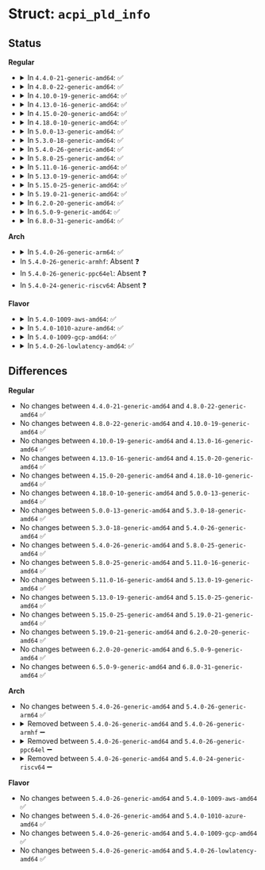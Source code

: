 # Struct: <code>acpi_pld_info</code>

## Status
<b>Regular</b>
<ul>
<li>
<details>
<summary>In <code>4.4.0-21-generic-amd64</code>: ✅</summary>

```c
struct acpi_pld_info {
    u8 revision;
    u8 ignore_color;
    u8 red;
    u8 green;
    u8 blue;
    u16 width;
    u16 height;
    u8 user_visible;
    u8 dock;
    u8 lid;
    u8 panel;
    u8 vertical_position;
    u8 horizontal_position;
    u8 shape;
    u8 group_orientation;
    u8 group_token;
    u8 group_position;
    u8 bay;
    u8 ejectable;
    u8 ospm_eject_required;
    u8 cabinet_number;
    u8 card_cage_number;
    u8 reference;
    u8 rotation;
    u8 order;
    u8 reserved;
    u16 vertical_offset;
    u16 horizontal_offset;
}
```
</details>
</li>
<li>
<details>
<summary>In <code>4.8.0-22-generic-amd64</code>: ✅</summary>

```c
struct acpi_pld_info {
    u8 revision;
    u8 ignore_color;
    u8 red;
    u8 green;
    u8 blue;
    u16 width;
    u16 height;
    u8 user_visible;
    u8 dock;
    u8 lid;
    u8 panel;
    u8 vertical_position;
    u8 horizontal_position;
    u8 shape;
    u8 group_orientation;
    u8 group_token;
    u8 group_position;
    u8 bay;
    u8 ejectable;
    u8 ospm_eject_required;
    u8 cabinet_number;
    u8 card_cage_number;
    u8 reference;
    u8 rotation;
    u8 order;
    u8 reserved;
    u16 vertical_offset;
    u16 horizontal_offset;
}
```
</details>
</li>
<li>
<details>
<summary>In <code>4.10.0-19-generic-amd64</code>: ✅</summary>

```c
struct acpi_pld_info {
    u8 revision;
    u8 ignore_color;
    u8 red;
    u8 green;
    u8 blue;
    u16 width;
    u16 height;
    u8 user_visible;
    u8 dock;
    u8 lid;
    u8 panel;
    u8 vertical_position;
    u8 horizontal_position;
    u8 shape;
    u8 group_orientation;
    u8 group_token;
    u8 group_position;
    u8 bay;
    u8 ejectable;
    u8 ospm_eject_required;
    u8 cabinet_number;
    u8 card_cage_number;
    u8 reference;
    u8 rotation;
    u8 order;
    u8 reserved;
    u16 vertical_offset;
    u16 horizontal_offset;
}
```
</details>
</li>
<li>
<details>
<summary>In <code>4.13.0-16-generic-amd64</code>: ✅</summary>

```c
struct acpi_pld_info {
    u8 revision;
    u8 ignore_color;
    u8 red;
    u8 green;
    u8 blue;
    u16 width;
    u16 height;
    u8 user_visible;
    u8 dock;
    u8 lid;
    u8 panel;
    u8 vertical_position;
    u8 horizontal_position;
    u8 shape;
    u8 group_orientation;
    u8 group_token;
    u8 group_position;
    u8 bay;
    u8 ejectable;
    u8 ospm_eject_required;
    u8 cabinet_number;
    u8 card_cage_number;
    u8 reference;
    u8 rotation;
    u8 order;
    u8 reserved;
    u16 vertical_offset;
    u16 horizontal_offset;
}
```
</details>
</li>
<li>
<details>
<summary>In <code>4.15.0-20-generic-amd64</code>: ✅</summary>

```c
struct acpi_pld_info {
    u8 revision;
    u8 ignore_color;
    u8 red;
    u8 green;
    u8 blue;
    u16 width;
    u16 height;
    u8 user_visible;
    u8 dock;
    u8 lid;
    u8 panel;
    u8 vertical_position;
    u8 horizontal_position;
    u8 shape;
    u8 group_orientation;
    u8 group_token;
    u8 group_position;
    u8 bay;
    u8 ejectable;
    u8 ospm_eject_required;
    u8 cabinet_number;
    u8 card_cage_number;
    u8 reference;
    u8 rotation;
    u8 order;
    u8 reserved;
    u16 vertical_offset;
    u16 horizontal_offset;
}
```
</details>
</li>
<li>
<details>
<summary>In <code>4.18.0-10-generic-amd64</code>: ✅</summary>

```c
struct acpi_pld_info {
    u8 revision;
    u8 ignore_color;
    u8 red;
    u8 green;
    u8 blue;
    u16 width;
    u16 height;
    u8 user_visible;
    u8 dock;
    u8 lid;
    u8 panel;
    u8 vertical_position;
    u8 horizontal_position;
    u8 shape;
    u8 group_orientation;
    u8 group_token;
    u8 group_position;
    u8 bay;
    u8 ejectable;
    u8 ospm_eject_required;
    u8 cabinet_number;
    u8 card_cage_number;
    u8 reference;
    u8 rotation;
    u8 order;
    u8 reserved;
    u16 vertical_offset;
    u16 horizontal_offset;
}
```
</details>
</li>
<li>
<details>
<summary>In <code>5.0.0-13-generic-amd64</code>: ✅</summary>

```c
struct acpi_pld_info {
    u8 revision;
    u8 ignore_color;
    u8 red;
    u8 green;
    u8 blue;
    u16 width;
    u16 height;
    u8 user_visible;
    u8 dock;
    u8 lid;
    u8 panel;
    u8 vertical_position;
    u8 horizontal_position;
    u8 shape;
    u8 group_orientation;
    u8 group_token;
    u8 group_position;
    u8 bay;
    u8 ejectable;
    u8 ospm_eject_required;
    u8 cabinet_number;
    u8 card_cage_number;
    u8 reference;
    u8 rotation;
    u8 order;
    u8 reserved;
    u16 vertical_offset;
    u16 horizontal_offset;
}
```
</details>
</li>
<li>
<details>
<summary>In <code>5.3.0-18-generic-amd64</code>: ✅</summary>

```c
struct acpi_pld_info {
    u8 revision;
    u8 ignore_color;
    u8 red;
    u8 green;
    u8 blue;
    u16 width;
    u16 height;
    u8 user_visible;
    u8 dock;
    u8 lid;
    u8 panel;
    u8 vertical_position;
    u8 horizontal_position;
    u8 shape;
    u8 group_orientation;
    u8 group_token;
    u8 group_position;
    u8 bay;
    u8 ejectable;
    u8 ospm_eject_required;
    u8 cabinet_number;
    u8 card_cage_number;
    u8 reference;
    u8 rotation;
    u8 order;
    u8 reserved;
    u16 vertical_offset;
    u16 horizontal_offset;
}
```
</details>
</li>
<li>
<details>
<summary>In <code>5.4.0-26-generic-amd64</code>: ✅</summary>

```c
struct acpi_pld_info {
    u8 revision;
    u8 ignore_color;
    u8 red;
    u8 green;
    u8 blue;
    u16 width;
    u16 height;
    u8 user_visible;
    u8 dock;
    u8 lid;
    u8 panel;
    u8 vertical_position;
    u8 horizontal_position;
    u8 shape;
    u8 group_orientation;
    u8 group_token;
    u8 group_position;
    u8 bay;
    u8 ejectable;
    u8 ospm_eject_required;
    u8 cabinet_number;
    u8 card_cage_number;
    u8 reference;
    u8 rotation;
    u8 order;
    u8 reserved;
    u16 vertical_offset;
    u16 horizontal_offset;
}
```
</details>
</li>
<li>
<details>
<summary>In <code>5.8.0-25-generic-amd64</code>: ✅</summary>

```c
struct acpi_pld_info {
    u8 revision;
    u8 ignore_color;
    u8 red;
    u8 green;
    u8 blue;
    u16 width;
    u16 height;
    u8 user_visible;
    u8 dock;
    u8 lid;
    u8 panel;
    u8 vertical_position;
    u8 horizontal_position;
    u8 shape;
    u8 group_orientation;
    u8 group_token;
    u8 group_position;
    u8 bay;
    u8 ejectable;
    u8 ospm_eject_required;
    u8 cabinet_number;
    u8 card_cage_number;
    u8 reference;
    u8 rotation;
    u8 order;
    u8 reserved;
    u16 vertical_offset;
    u16 horizontal_offset;
}
```
</details>
</li>
<li>
<details>
<summary>In <code>5.11.0-16-generic-amd64</code>: ✅</summary>

```c
struct acpi_pld_info {
    u8 revision;
    u8 ignore_color;
    u8 red;
    u8 green;
    u8 blue;
    u16 width;
    u16 height;
    u8 user_visible;
    u8 dock;
    u8 lid;
    u8 panel;
    u8 vertical_position;
    u8 horizontal_position;
    u8 shape;
    u8 group_orientation;
    u8 group_token;
    u8 group_position;
    u8 bay;
    u8 ejectable;
    u8 ospm_eject_required;
    u8 cabinet_number;
    u8 card_cage_number;
    u8 reference;
    u8 rotation;
    u8 order;
    u8 reserved;
    u16 vertical_offset;
    u16 horizontal_offset;
}
```
</details>
</li>
<li>
<details>
<summary>In <code>5.13.0-19-generic-amd64</code>: ✅</summary>

```c
struct acpi_pld_info {
    u8 revision;
    u8 ignore_color;
    u8 red;
    u8 green;
    u8 blue;
    u16 width;
    u16 height;
    u8 user_visible;
    u8 dock;
    u8 lid;
    u8 panel;
    u8 vertical_position;
    u8 horizontal_position;
    u8 shape;
    u8 group_orientation;
    u8 group_token;
    u8 group_position;
    u8 bay;
    u8 ejectable;
    u8 ospm_eject_required;
    u8 cabinet_number;
    u8 card_cage_number;
    u8 reference;
    u8 rotation;
    u8 order;
    u8 reserved;
    u16 vertical_offset;
    u16 horizontal_offset;
}
```
</details>
</li>
<li>
<details>
<summary>In <code>5.15.0-25-generic-amd64</code>: ✅</summary>

```c
struct acpi_pld_info {
    u8 revision;
    u8 ignore_color;
    u8 red;
    u8 green;
    u8 blue;
    u16 width;
    u16 height;
    u8 user_visible;
    u8 dock;
    u8 lid;
    u8 panel;
    u8 vertical_position;
    u8 horizontal_position;
    u8 shape;
    u8 group_orientation;
    u8 group_token;
    u8 group_position;
    u8 bay;
    u8 ejectable;
    u8 ospm_eject_required;
    u8 cabinet_number;
    u8 card_cage_number;
    u8 reference;
    u8 rotation;
    u8 order;
    u8 reserved;
    u16 vertical_offset;
    u16 horizontal_offset;
}
```
</details>
</li>
<li>
<details>
<summary>In <code>5.19.0-21-generic-amd64</code>: ✅</summary>

```c
struct acpi_pld_info {
    u8 revision;
    u8 ignore_color;
    u8 red;
    u8 green;
    u8 blue;
    u16 width;
    u16 height;
    u8 user_visible;
    u8 dock;
    u8 lid;
    u8 panel;
    u8 vertical_position;
    u8 horizontal_position;
    u8 shape;
    u8 group_orientation;
    u8 group_token;
    u8 group_position;
    u8 bay;
    u8 ejectable;
    u8 ospm_eject_required;
    u8 cabinet_number;
    u8 card_cage_number;
    u8 reference;
    u8 rotation;
    u8 order;
    u8 reserved;
    u16 vertical_offset;
    u16 horizontal_offset;
}
```
</details>
</li>
<li>
<details>
<summary>In <code>6.2.0-20-generic-amd64</code>: ✅</summary>

```c
struct acpi_pld_info {
    u8 revision;
    u8 ignore_color;
    u8 red;
    u8 green;
    u8 blue;
    u16 width;
    u16 height;
    u8 user_visible;
    u8 dock;
    u8 lid;
    u8 panel;
    u8 vertical_position;
    u8 horizontal_position;
    u8 shape;
    u8 group_orientation;
    u8 group_token;
    u8 group_position;
    u8 bay;
    u8 ejectable;
    u8 ospm_eject_required;
    u8 cabinet_number;
    u8 card_cage_number;
    u8 reference;
    u8 rotation;
    u8 order;
    u8 reserved;
    u16 vertical_offset;
    u16 horizontal_offset;
}
```
</details>
</li>
<li>
<details>
<summary>In <code>6.5.0-9-generic-amd64</code>: ✅</summary>

```c
struct acpi_pld_info {
    u8 revision;
    u8 ignore_color;
    u8 red;
    u8 green;
    u8 blue;
    u16 width;
    u16 height;
    u8 user_visible;
    u8 dock;
    u8 lid;
    u8 panel;
    u8 vertical_position;
    u8 horizontal_position;
    u8 shape;
    u8 group_orientation;
    u8 group_token;
    u8 group_position;
    u8 bay;
    u8 ejectable;
    u8 ospm_eject_required;
    u8 cabinet_number;
    u8 card_cage_number;
    u8 reference;
    u8 rotation;
    u8 order;
    u8 reserved;
    u16 vertical_offset;
    u16 horizontal_offset;
}
```
</details>
</li>
<li>
<details>
<summary>In <code>6.8.0-31-generic-amd64</code>: ✅</summary>

```c
struct acpi_pld_info {
    u8 revision;
    u8 ignore_color;
    u8 red;
    u8 green;
    u8 blue;
    u16 width;
    u16 height;
    u8 user_visible;
    u8 dock;
    u8 lid;
    u8 panel;
    u8 vertical_position;
    u8 horizontal_position;
    u8 shape;
    u8 group_orientation;
    u8 group_token;
    u8 group_position;
    u8 bay;
    u8 ejectable;
    u8 ospm_eject_required;
    u8 cabinet_number;
    u8 card_cage_number;
    u8 reference;
    u8 rotation;
    u8 order;
    u8 reserved;
    u16 vertical_offset;
    u16 horizontal_offset;
}
```
</details>
</li>
</ul>
<b>Arch</b>
<ul>
<li>
<details>
<summary>In <code>5.4.0-26-generic-arm64</code>: ✅</summary>

```c
struct acpi_pld_info {
    u8 revision;
    u8 ignore_color;
    u8 red;
    u8 green;
    u8 blue;
    u16 width;
    u16 height;
    u8 user_visible;
    u8 dock;
    u8 lid;
    u8 panel;
    u8 vertical_position;
    u8 horizontal_position;
    u8 shape;
    u8 group_orientation;
    u8 group_token;
    u8 group_position;
    u8 bay;
    u8 ejectable;
    u8 ospm_eject_required;
    u8 cabinet_number;
    u8 card_cage_number;
    u8 reference;
    u8 rotation;
    u8 order;
    u8 reserved;
    u16 vertical_offset;
    u16 horizontal_offset;
}
```
</details>
</li>
<li>
In <code>5.4.0-26-generic-armhf</code>: Absent ❓
</li>
<li>
In <code>5.4.0-26-generic-ppc64el</code>: Absent ❓
</li>
<li>
In <code>5.4.0-24-generic-riscv64</code>: Absent ❓
</li>
</ul>
<b>Flavor</b>
<ul>
<li>
<details>
<summary>In <code>5.4.0-1009-aws-amd64</code>: ✅</summary>

```c
struct acpi_pld_info {
    u8 revision;
    u8 ignore_color;
    u8 red;
    u8 green;
    u8 blue;
    u16 width;
    u16 height;
    u8 user_visible;
    u8 dock;
    u8 lid;
    u8 panel;
    u8 vertical_position;
    u8 horizontal_position;
    u8 shape;
    u8 group_orientation;
    u8 group_token;
    u8 group_position;
    u8 bay;
    u8 ejectable;
    u8 ospm_eject_required;
    u8 cabinet_number;
    u8 card_cage_number;
    u8 reference;
    u8 rotation;
    u8 order;
    u8 reserved;
    u16 vertical_offset;
    u16 horizontal_offset;
}
```
</details>
</li>
<li>
<details>
<summary>In <code>5.4.0-1010-azure-amd64</code>: ✅</summary>

```c
struct acpi_pld_info {
    u8 revision;
    u8 ignore_color;
    u8 red;
    u8 green;
    u8 blue;
    u16 width;
    u16 height;
    u8 user_visible;
    u8 dock;
    u8 lid;
    u8 panel;
    u8 vertical_position;
    u8 horizontal_position;
    u8 shape;
    u8 group_orientation;
    u8 group_token;
    u8 group_position;
    u8 bay;
    u8 ejectable;
    u8 ospm_eject_required;
    u8 cabinet_number;
    u8 card_cage_number;
    u8 reference;
    u8 rotation;
    u8 order;
    u8 reserved;
    u16 vertical_offset;
    u16 horizontal_offset;
}
```
</details>
</li>
<li>
<details>
<summary>In <code>5.4.0-1009-gcp-amd64</code>: ✅</summary>

```c
struct acpi_pld_info {
    u8 revision;
    u8 ignore_color;
    u8 red;
    u8 green;
    u8 blue;
    u16 width;
    u16 height;
    u8 user_visible;
    u8 dock;
    u8 lid;
    u8 panel;
    u8 vertical_position;
    u8 horizontal_position;
    u8 shape;
    u8 group_orientation;
    u8 group_token;
    u8 group_position;
    u8 bay;
    u8 ejectable;
    u8 ospm_eject_required;
    u8 cabinet_number;
    u8 card_cage_number;
    u8 reference;
    u8 rotation;
    u8 order;
    u8 reserved;
    u16 vertical_offset;
    u16 horizontal_offset;
}
```
</details>
</li>
<li>
<details>
<summary>In <code>5.4.0-26-lowlatency-amd64</code>: ✅</summary>

```c
struct acpi_pld_info {
    u8 revision;
    u8 ignore_color;
    u8 red;
    u8 green;
    u8 blue;
    u16 width;
    u16 height;
    u8 user_visible;
    u8 dock;
    u8 lid;
    u8 panel;
    u8 vertical_position;
    u8 horizontal_position;
    u8 shape;
    u8 group_orientation;
    u8 group_token;
    u8 group_position;
    u8 bay;
    u8 ejectable;
    u8 ospm_eject_required;
    u8 cabinet_number;
    u8 card_cage_number;
    u8 reference;
    u8 rotation;
    u8 order;
    u8 reserved;
    u16 vertical_offset;
    u16 horizontal_offset;
}
```
</details>
</li>
</ul>

## Differences
<b>Regular</b>
<ul>
<li>
No changes between <code>4.4.0-21-generic-amd64</code> and <code>4.8.0-22-generic-amd64</code> ✅
</li>
<li>
No changes between <code>4.8.0-22-generic-amd64</code> and <code>4.10.0-19-generic-amd64</code> ✅
</li>
<li>
No changes between <code>4.10.0-19-generic-amd64</code> and <code>4.13.0-16-generic-amd64</code> ✅
</li>
<li>
No changes between <code>4.13.0-16-generic-amd64</code> and <code>4.15.0-20-generic-amd64</code> ✅
</li>
<li>
No changes between <code>4.15.0-20-generic-amd64</code> and <code>4.18.0-10-generic-amd64</code> ✅
</li>
<li>
No changes between <code>4.18.0-10-generic-amd64</code> and <code>5.0.0-13-generic-amd64</code> ✅
</li>
<li>
No changes between <code>5.0.0-13-generic-amd64</code> and <code>5.3.0-18-generic-amd64</code> ✅
</li>
<li>
No changes between <code>5.3.0-18-generic-amd64</code> and <code>5.4.0-26-generic-amd64</code> ✅
</li>
<li>
No changes between <code>5.4.0-26-generic-amd64</code> and <code>5.8.0-25-generic-amd64</code> ✅
</li>
<li>
No changes between <code>5.8.0-25-generic-amd64</code> and <code>5.11.0-16-generic-amd64</code> ✅
</li>
<li>
No changes between <code>5.11.0-16-generic-amd64</code> and <code>5.13.0-19-generic-amd64</code> ✅
</li>
<li>
No changes between <code>5.13.0-19-generic-amd64</code> and <code>5.15.0-25-generic-amd64</code> ✅
</li>
<li>
No changes between <code>5.15.0-25-generic-amd64</code> and <code>5.19.0-21-generic-amd64</code> ✅
</li>
<li>
No changes between <code>5.19.0-21-generic-amd64</code> and <code>6.2.0-20-generic-amd64</code> ✅
</li>
<li>
No changes between <code>6.2.0-20-generic-amd64</code> and <code>6.5.0-9-generic-amd64</code> ✅
</li>
<li>
No changes between <code>6.5.0-9-generic-amd64</code> and <code>6.8.0-31-generic-amd64</code> ✅
</li>
</ul>
<b>Arch</b>
<ul>
<li>
No changes between <code>5.4.0-26-generic-amd64</code> and <code>5.4.0-26-generic-arm64</code> ✅
</li>
<li>
<details>
<summary>Removed between <code>5.4.0-26-generic-amd64</code> and <code>5.4.0-26-generic-armhf</code> ➖</summary>

```c
struct acpi_pld_info {
    u8 revision;
    u8 ignore_color;
    u8 red;
    u8 green;
    u8 blue;
    u16 width;
    u16 height;
    u8 user_visible;
    u8 dock;
    u8 lid;
    u8 panel;
    u8 vertical_position;
    u8 horizontal_position;
    u8 shape;
    u8 group_orientation;
    u8 group_token;
    u8 group_position;
    u8 bay;
    u8 ejectable;
    u8 ospm_eject_required;
    u8 cabinet_number;
    u8 card_cage_number;
    u8 reference;
    u8 rotation;
    u8 order;
    u8 reserved;
    u16 vertical_offset;
    u16 horizontal_offset;
}
```
</details>
</li>
<li>
<details>
<summary>Removed between <code>5.4.0-26-generic-amd64</code> and <code>5.4.0-26-generic-ppc64el</code> ➖</summary>

```c
struct acpi_pld_info {
    u8 revision;
    u8 ignore_color;
    u8 red;
    u8 green;
    u8 blue;
    u16 width;
    u16 height;
    u8 user_visible;
    u8 dock;
    u8 lid;
    u8 panel;
    u8 vertical_position;
    u8 horizontal_position;
    u8 shape;
    u8 group_orientation;
    u8 group_token;
    u8 group_position;
    u8 bay;
    u8 ejectable;
    u8 ospm_eject_required;
    u8 cabinet_number;
    u8 card_cage_number;
    u8 reference;
    u8 rotation;
    u8 order;
    u8 reserved;
    u16 vertical_offset;
    u16 horizontal_offset;
}
```
</details>
</li>
<li>
<details>
<summary>Removed between <code>5.4.0-26-generic-amd64</code> and <code>5.4.0-24-generic-riscv64</code> ➖</summary>

```c
struct acpi_pld_info {
    u8 revision;
    u8 ignore_color;
    u8 red;
    u8 green;
    u8 blue;
    u16 width;
    u16 height;
    u8 user_visible;
    u8 dock;
    u8 lid;
    u8 panel;
    u8 vertical_position;
    u8 horizontal_position;
    u8 shape;
    u8 group_orientation;
    u8 group_token;
    u8 group_position;
    u8 bay;
    u8 ejectable;
    u8 ospm_eject_required;
    u8 cabinet_number;
    u8 card_cage_number;
    u8 reference;
    u8 rotation;
    u8 order;
    u8 reserved;
    u16 vertical_offset;
    u16 horizontal_offset;
}
```
</details>
</li>
</ul>
<b>Flavor</b>
<ul>
<li>
No changes between <code>5.4.0-26-generic-amd64</code> and <code>5.4.0-1009-aws-amd64</code> ✅
</li>
<li>
No changes between <code>5.4.0-26-generic-amd64</code> and <code>5.4.0-1010-azure-amd64</code> ✅
</li>
<li>
No changes between <code>5.4.0-26-generic-amd64</code> and <code>5.4.0-1009-gcp-amd64</code> ✅
</li>
<li>
No changes between <code>5.4.0-26-generic-amd64</code> and <code>5.4.0-26-lowlatency-amd64</code> ✅
</li>
</ul>
